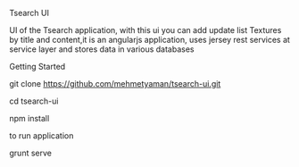 Tsearch UI

UI of the Tsearch application, with this ui you can add update list Textures by title and content,it is an angularjs application, uses jersey rest services
at service layer and stores data in various databases

Getting Started 

git clone https://github.com/mehmetyaman/tsearch-ui.git

cd tsearch-ui

npm install 

to run application

grunt serve
